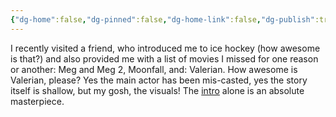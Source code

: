 ```yaml
---
{"dg-home":false,"dg-pinned":false,"dg-home-link":false,"dg-publish":true,"tags":["dgblip"],"dg-permalink":"blips/20251024165924","created-date":"2025-10-24T16:59:35","updated-date":"2025-10-24T17:02:16","disabled rules":["yaml-title","yaml-title-alias","file-name-heading"],"title":"philipp @ Friday, October 24th 2025","dg-path":"blips/20251024165924.md","permalink":"/blips/20251024165924/","dgPassFrontmatter":true}
---
```

I recently visited a friend, who introduced me to ice hockey (how awesome is that?) and also provided me with a list of movies I missed for one reason or another: Meg and Meg 2, Moonfall, and: Valerian. How awesome is Valerian, please? Yes the main actor has been mis-casted, yes the story itself is shallow, but my gosh, the visuals! The [intro](https://www.youtube.com/watch?v=u0FX8sd1uVo) alone is an absolute masterpiece.
